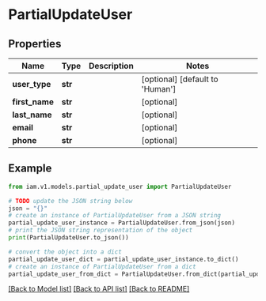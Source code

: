 # PartialUpdateUser


## Properties

Name | Type | Description | Notes
------------ | ------------- | ------------- | -------------
**user_type** | **str** |  | [optional] [default to 'Human']
**first_name** | **str** |  | [optional] 
**last_name** | **str** |  | [optional] 
**email** | **str** |  | [optional] 
**phone** | **str** |  | [optional] 

## Example

```python
from iam.v1.models.partial_update_user import PartialUpdateUser

# TODO update the JSON string below
json = "{}"
# create an instance of PartialUpdateUser from a JSON string
partial_update_user_instance = PartialUpdateUser.from_json(json)
# print the JSON string representation of the object
print(PartialUpdateUser.to_json())

# convert the object into a dict
partial_update_user_dict = partial_update_user_instance.to_dict()
# create an instance of PartialUpdateUser from a dict
partial_update_user_from_dict = PartialUpdateUser.from_dict(partial_update_user_dict)
```
[[Back to Model list]](../README.md#documentation-for-models) [[Back to API list]](../README.md#documentation-for-api-endpoints) [[Back to README]](../README.md)


